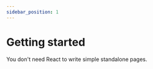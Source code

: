 ```yaml
---
sidebar_position: 1
---
```


# Getting started

You don't need React to write simple standalone pages.
